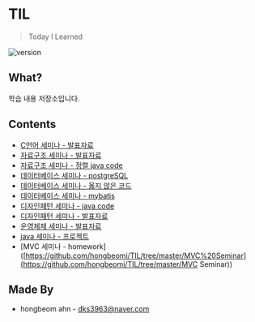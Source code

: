 # TIL
> Today I Learned

![version](https://img.shields.io/badge/version-2019.06.16-blue.svg?style=flat-square&logo=github) 

## What?

학습 내용 저장소입니다.

## Contents

* [C언어 세미나 - 발표자료](https://github.com/hongbeomi/TIL/tree/master/C%20Seminar/Presentation)
* [자료구조 세미나 - 발표자료](https://github.com/hongbeomi/TIL/tree/master/Data%20Structure%20Seminar/Presentation)
* [자료구조 세미나 - 정렬 java code](https://github.com/hongbeomi/TIL/tree/master/Data%20Structure%20Seminar/data%20structure)
* [데이터베이스 세미나 - postgreSQL](https://github.com/hongbeomi/TIL/tree/master/DataBase%20%20Seminar/Postgresql)
* [데이터베이스 세미나 - 옳지 않은 코드](https://github.com/hongbeomi/TIL/tree/master/DataBase%20%20Seminar/SQL)
* [데이터베이스 세미나 - mybatis](https://github.com/hongbeomi/TIL/tree/master/DataBase%20%20Seminar/hello-mybatis)
* [디자인패턴 세미나 - java code](https://github.com/hongbeomi/TIL/tree/master/DesignPattern%20Seminar/DesignPattern)
* [디자인패턴 세미나 - 발표자료](https://github.com/hongbeomi/TIL/tree/master/DesignPattern%20Seminar/Presentation)
* [운영체제 세미나 - 발표자료](https://github.com/hongbeomi/TIL/tree/master/OS%20Seminar/Presentation)
* [java 세미나 - 프로젝트](https://github.com/hongbeomi/TIL/tree/master/java%20Seminar/JavaProject)
* [MVC 세미나 - homework]([https://github.com/hongbeomi/TIL/tree/master/MVC%20Seminar](https://github.com/hongbeomi/TIL/tree/master/MVC Seminar))

## Made By

- hongbeom ahn  - dks3963@naver.com

